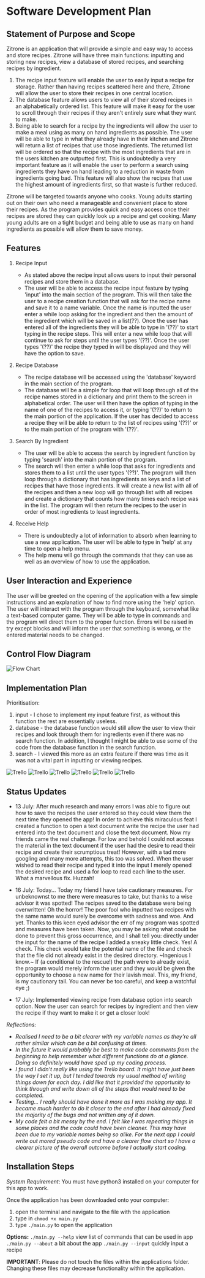 # Software Development Plan

## Statement of Purpose and Scope

Zitrone is an application that will provide a simple and easy way to access and store recipes. Zitrone will have three main functions: inputting and storing new recipes, view a database of stored recipes, and searching recipes by ingredient.
  1. The recipe input feature will enable the user to easily input a recipe for storage. Rather than having recipes scattered here and there, Zitrone will allow the user to store their recipes in one central location.
  2. The database feature allows users to view all of their stored recipes in an alphabetically ordered list. This feature will make it easy for the user to scroll through their recipes if they aren't entirely sure what they want to make.
  3. Being able to search for a recipe by the ingredients will allow the user to make a meal using as many on hand ingredients as possible. The user will be able to type in what they already have in their kitchen and Zitrone will return a list of recipes that use those ingredients. The returned list will be ordered so that the recipe with the most ingredients that are in the users kitchen are outputted first.
  This is undoubtedly a very important feature as it will enable the user to perform a search using ingredients they have on hand leading to a reduction in waste from ingredients going bad. This feature will also show the recipes that use the highest amount of ingredients first, so that waste is further reduced.

Zitrone will be targeted towards anyone who cooks.
Young adults starting out on their own who need a manageable and convenient place to store their recipes. As the program provides quick and easy access once their recipes are stored they can quickly look up a recipe and get cooking. Many young adults are on a tight budget and being able to use as many on hand ingredients as possible will allow them to save money.


## Features

1. Recipe Input
    - As stated above the recipe input allows users to input their personal recipes and store them in a database.
    - The user will be able to access the recipe input feature by typing 'input' into the main section of the program. This will then take the user to a recipe creation function that will ask for the recipe name and save it to a name variable. Once the name is inputted the user enter a while loop asking for the ingredient and then the amount of the ingredient which will be saved in a list(??). Once the user has entered all of the ingredients they will be able to type in '(??)' to start typing in the recipe steps. This will enter a new while loop that will continue to ask for steps until the user types '(??)'. Once the user types '(??)' the recipe they typed in will be displayed and they will have the option to save.
2. Recipe Database
    - The recipe database will be accessed using the 'database' keyword in the main section of the program.
    - The database will be a simple for loop that will loop through all of the recipe names stored in a dictionary and print them to the screen in alphabetical order. The user will then have the option of typing in the name of one of the recipes to access it, or typing '(??)' to return to the main portion of the application. If the user has decided to access a recipe they will be able to return to the list of recipes using '(??)' or to the main portion of the program with '(??)'.

3. Search By Ingredient   
    - The user will be able to access the search by ingredient function by typing 'search' into the main portion of the program.
    - The search will then enter a while loop that asks for ingredients and stores them to a list until the user types '(??)'. The program will then loop through a dictionary that has ingredients as keys and a list of recipes that have those ingredients. It will create a new list with all of the recipes and then a new loop will go through list with all recipes and create a dictionary that counts how many times each recipe was in the list. The program will then return the recipes to the user in order of most ingredients to least ingredients.

4. Receive Help
    - There is undoubtedly a lot of information to absorb when learning to use a new application. The user will be able to type in 'help' at any time to open a help menu.
    - The help menu will go through the commands that they can use as well as an overview of how to use the application.


## User Interaction and Experience

The user will be greeted on the opening of the application with a few simple instructions and an explanation of how to find more using the 'help' option.
The user will interact with the program through the keyboard, somewhat like a text-based computer game. They will be able to type in commands and the program will direct them to the proper function.
Errors will be raised in try except blocks and will inform the user that something is wrong, or the entered material needs to be changed.  


## Control Flow Diagram

![Flow Chart](./images/flow_chart.jpg)


## Implementation Plan

Prioritisation:
1. input - I chose to implement my input feature first, as without this function the rest are essentially useless.
2. database - the database function would still allow the user to view their recipes and look through them for ingredients even if there was no search function. In addition, I thought I might be able to use some of the code from the database function in the search function.
3. search - I viewed this more as an extra feature if there was time as it was not a vital part in inputting or viewing recipes.

![Trello](./images/11_July_Trello.jpg)
![Trello](./images/13_July_Trello.jpg)
![Trello](./images/14_July_Trello.jpg)
![Trello](./images/15_July_Trello.jpg)
![Trello](./images/16_July_Trello.jpg)
![Trello](./images/17_July_Trello.jpg)

## Status Updates

- 13 July: After much research and many errors I was able to figure out how to save the recipes the user entered so they could view them the next time they opened the app! In order to achieve this miraculous feat I created a function to open a text document write the recipe the user had entered into the text document and close the text document. Now my friends came the real challenge. For low and behold I could not access the material in the text document if the user had the desire to read their recipe and create their scrumptious treat! However, with a tad more googling and many more attempts, this too was solved. When the user wished to read their recipe and typed it into the input I merely opened the desired recipe and used a for loop to read each line to the user. What a marvellous fix. Huzzah!

- 16 July: Today... Today my friend I have take cautionary measures. For unbeknownst to me there were measures to take, but thanks to a wise advisor it was spotted! The recipes saved to the database were being overwritten! Oh the horror! The poor fool who inputted two recipes with the same name would surely be overcome with sadness and woe. And yet. Thanks to this keen eyed advisor the err of my program was spotted and measures have been taken. Now, you may be asking what could be done to prevent this gross occurrence, and I shall tell you: directly under the input for the name of the recipe I added a sneaky little check. Yes! A check. This check would take the potential name of the file and check that the file did not already exist in the desired directory. ~Ingenious I know.~ If (a conditional to the rescue!) the path were to already exist, the program would merely inform the user and they would be given the opportunity to choose a new name for their lavish meal. This, my friend, is my cautionary tail. You can never be too careful, and keep a watchful eye ;)

- 17 July: Implemented viewing recipe from database option into search option. Now the user can search for recipes by ingredient and then view the recipe if they want to make it or get a closer look!

_Reflections:_
- _Realised I need to be a bit clearer with my variable names as they're all rather similar which can be a bit confusing at times._
- _In the future it would probably be best to make code comments from the beginning to help remember what different functions do at a glance. Doing so definitely would have sped up my coding process._
- _I found I didn't really like using the Trello board. It might have just been the way I set it up, but I tended towards my usual method of writing things down for each day. I did like that it provided the opportunity to think through and write down all of the steps that would need to be completed._
- _Testing... I really should have done it more as I was making my app. It became much harder to do it closer to the end after I had already fixed the majority of the bugs and not written any of it down._
- _My code felt a bit messy by the end. I felt like I was repeating things in some places and the code could have been cleaner. This may have been due to my variable names being so alike. For the next app I could write out mored pseudo code and have a clearer flow chart so I have a clearer picture of the overall outcome before I actually start coding._


## Installation Steps

_System Requirement_: You must have python3 installed on your computer for this app to work.

Once the application has been downloaded onto your computer:
1. open the terminal and navigate to the file with the application
2. type in `chmod +x main.py`
3. type `./main.py` to open the application

**Options:**
`./main.py --help`  view list of commands that can be used in app
`./main.py --about` a bit about the app
`./main.py --input` quickly input a recipe

**IMPORTANT**: Please do not touch the files within the applications folder. Changing these files may decrease functionality within the application.
